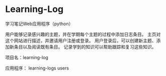 # Learning-Log
学习笔记Web应用程序（python）

用户能够记录感兴趣的主题，并在学期每个主题的过程中添加日志条目。
主页对这个网站进行描述，并邀请用户注册或登录。
用户登录后，可以创建新主题、添加新条目以及阅读既有条目。
记录学到的知识可以帮助跟踪和复习这些知识。

项目名：learning-log

应用程序：
learning-logs
users
